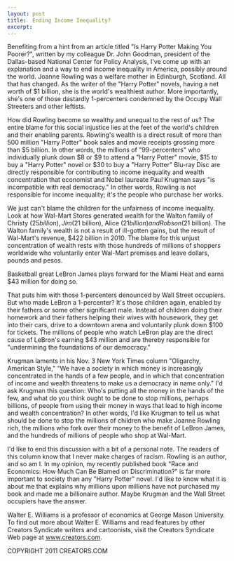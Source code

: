 ```yaml
---
layout: post
title:  Ending Income Inequality?
excerpt:
---
```


Benefiting from a hint from an article titled "Is Harry Potter Making You Poorer?", written by my colleague Dr. John Goodman, president of the Dallas-based National Center for Policy Analysis, I've come up with an explanation and a way to end income inequality in America, possibly around the world. Joanne Rowling was a welfare mother in Edinburgh, Scotland. All that has changed. As the writer of the "Harry Potter" novels, having a net worth of $1 billion, she is the world's wealthiest author. More importantly, she's one of those dastardly 1-percenters condemned by the Occupy Wall Streeters and other leftists.

How did Rowling become so wealthy and unequal to the rest of us? The entire blame for this social injustice lies at the feet of the world's children and their enabling parents. Rowling's wealth is a direct result of more than 500 million "Harry Potter" book sales and movie receipts grossing more than $5 billion. In other words, the millions of "99-percenters" who individually plunk down $8 or $9 to attend a "Harry Potter" movie, $15 to buy a "Harry Potter" novel or $30 to buy a "Harry Potter" Blu-ray Disc are directly responsible for contributing to income inequality and wealth concentration that economist and Nobel laureate Paul Krugman says "is incompatible with real democracy." In other words, Rowling is not responsible for income inequality; it's the people who purchase her works.

We just can't blame the children for the unfairness of income inequality. Look at how Wal-Mart Stores generated wealth for the Walton family of Christy ($25 billion), Jim ($21 billion), Alice ($21 billion) and Robson ($21 billion). The Walton family's wealth is not a result of ill-gotten gains, but the result of Wal-Mart's revenue, $422 billion in 2010. The blame for this unjust concentration of wealth rests with those hundreds of millions of shoppers worldwide who voluntarily enter Wal-Mart premises and leave dollars, pounds and pesos.

Basketball great LeBron James plays forward for the Miami Heat and earns $43 million for doing so.

 That puts him with those 1-percenters denounced by Wall Street occupiers. But who made LeBron a 1-percenter? It's those children again, enabled by their fathers or some other significant male. Instead of children doing their homework and their fathers helping their wives with housework, they get into their cars, drive to a downtown arena and voluntarily plunk down $100 for tickets. The millions of people who watch LeBron play are the direct cause of LeBron's earning $43 million and are thereby responsible for "undermining the foundations of our democracy."

Krugman laments in his Nov. 3 New York Times column "Oligarchy, American Style," "We have a society in which money is increasingly concentrated in the hands of a few people, and in which that concentration of income and wealth threatens to make us a democracy in name only." I'd ask Krugman this question: Who's putting all the money in the hands of the few, and what do you think ought to be done to stop millions, perhaps billions, of people from using their money in ways that lead to high income and wealth concentration? In other words, I'd like Krugman to tell us what should be done to stop the millions of children who make Joanne Rowling rich, the millions who fork over their money to the benefit of LeBron James, and the hundreds of millions of people who shop at Wal-Mart.

I'd like to end this discussion with a bit of a personal note. The readers of this column know that I never make charges of racism. Rowling is an author, and so am I. In my opinion, my recently published book "Race and Economics: How Much Can Be Blamed on Discrimination?" is far more important to society than any "Harry Potter" novel. I'd like to know what it is about me that explains why millions upon millions have not purchased my book and made me a billionaire author. Maybe Krugman and the Wall Street occupiers have the answer.

Walter E. Williams is a professor of economics at George Mason University. To find out more about Walter E. Williams and read features by other Creators Syndicate writers and cartoonists, visit the Creators Syndicate Web page at www.creators.com.

COPYRIGHT 2011 CREATORS.COM
